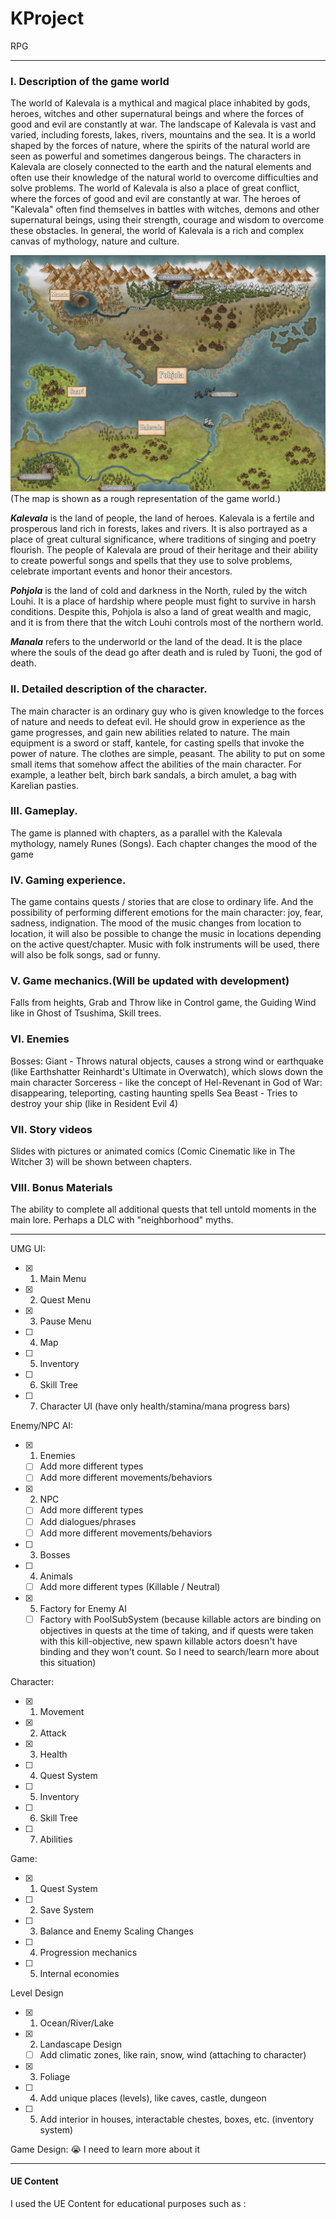 # KProject
RPG

____
### I. Description of the game world

The world of Kalevala is a mythical and magical place inhabited by gods, heroes, witches and other supernatural beings and where the forces of good and evil are constantly at war.
The landscape of Kalevala is vast and varied, including forests, lakes, rivers, mountains and the sea. It is a world shaped by the forces of nature, where the spirits of the natural world are seen as powerful and sometimes dangerous beings. The characters in Kalevala are closely connected to the earth and the natural elements and often use their knowledge of the natural world to overcome difficulties and solve problems.
The world of Kalevala is also a place of great conflict, where the forces of good and evil are constantly at war. The heroes of "Kalevala" often find themselves in battles with witches, demons and other supernatural beings, using their strength, courage and wisdom to overcome these obstacles.
In general, the world of Kalevala is a rich and complex canvas of mythology, nature and culture.

![Alt-текст](https://raw.githubusercontent.com/gallasglasses/KProject/main/Kalevala_Map.jpg "Map: Kalevala")
(The map is shown as a rough representation of the game world.)

***Kalevala*** is the land of people, the land of heroes.
Kalevala is a fertile and prosperous land rich in forests, lakes and rivers. It is also portrayed as a place of great cultural significance, where traditions of singing and poetry flourish. The people of Kalevala are proud of their heritage and their ability to create powerful songs and spells that they use to solve problems, celebrate important events and honor their ancestors.

***Pohjola*** is the land of cold and darkness in the North, ruled by the witch Louhi.
It is a place of hardship where people must fight to survive in harsh conditions. Despite this, Pohjola is also a land of great wealth and magic, and it is from there that the witch Louhi controls most of the northern world.

***Manala*** refers to the underworld or the land of the dead. It is the place where the souls of the dead go after death and is ruled by Tuoni, the god of death.

### II. Detailed description of the character.

The main character is an ordinary guy who is given knowledge to the forces of nature and needs to defeat evil.
He should grow in experience as the game progresses, and gain new abilities related to nature.
The main equipment is a sword or staff, kantele, for casting spells that invoke the power of nature. The clothes are simple, peasant. The ability to put on some small items that somehow affect the abilities of the main character. For example, a leather belt, birch bark sandals, a birch amulet, a bag with Karelian pasties.

### III. Gameplay.

The game is planned with chapters, as a parallel with the Kalevala mythology, namely Runes (Songs). Each chapter changes the mood of the game

### IV. Gaming experience.

The game contains quests / stories that are close to ordinary life. And the possibility of performing different emotions for the main character: joy, fear, sadness, indignation.
The mood of the music changes from location to location, it will also be possible to change the music in locations depending on the active quest/chapter. Music with folk instruments will be used, there will also be folk songs, sad or funny.

### V. Game mechanics.(Will be updated with development)

Falls from heights, Grab and Throw like in Control game, the Guiding Wind like in Ghost of Tsushima, Skill trees.

### VI. Enemies

Bosses:
Giant - Throws natural objects, causes a strong wind or earthquake (like Earthshatter Reinhardt's Ultimate in Overwatch), which slows down the main character
Sorceress - like the concept of Hel-Revenant in God of War: disappearing, teleporting, casting haunting spells
Sea Beast - Tries to destroy your ship (like in Resident Evil 4)

### VII. Story videos

Slides with pictures or animated comics (Comic Cinematic like in The Witcher 3) will be shown between chapters.

### VIII. Bonus Materials

The ability to complete all additional quests that tell untold moments in the main lore. Perhaps a DLC with "neighborhood" myths.
____


UMG UI:
- [X] 1. Main Menu
- [X] 2. Quest Menu
- [X] 3. Pause Menu
- [ ] 4. Map
- [ ] 5. Inventory
- [ ] 6. Skill Tree
- [ ] 7. Character UI (have only health/stamina/mana progress bars)

Enemy/NPC AI:
- [X] 1. Enemies
    - [ ] Add more different types
    - [ ] Add more different movements/behaviors
- [X] 2. NPC
    - [ ] Add more different types
    - [ ] Add dialogues/phrases  
    - [ ] Add more different movements/behaviors
- [ ] 3. Bosses
- [ ] 4. Animals 
    - [ ] Add more different types (Killable / Neutral)
- [X] 5. Factory for Enemy AI
    - [ ] Factory with PoolSubSystem (because killable actors are binding on objectives in quests at the time of taking, and if quests were taken with this kill-objective, new spawn killable actors doesn't have binding and they won't count. So I need to search/learn more about this situation)

Character:
- [X] 1. Movement
- [X] 2. Attack
- [X] 3. Health
- [ ] 4. Quest System
- [ ] 5. Inventory
- [ ] 6. Skill Tree
- [ ] 7. Abilities

Game:
- [X] 1. Quest System
- [ ] 2. Save System
- [ ] 3. Balance and Enemy Scaling Changes
- [ ] 4. Progression mechanics
- [ ] 5. Internal economies

Level Design
- [X] 1. Ocean/River/Lake
- [X] 2. Landascape Design
    - [ ] Add climatic zones, like rain, snow, wind (attaching to character)
- [X] 3. Foliage
- [ ] 4. Add unique places (levels), like caves, castle, dungeon
- [ ] 5. Add interior in houses, interactable chestes, boxes, etc. (inventory system)

Game Design:
:sob: I need to learn more about it
____

#### UE Content

I used the UE Content for educational purposes such as :
